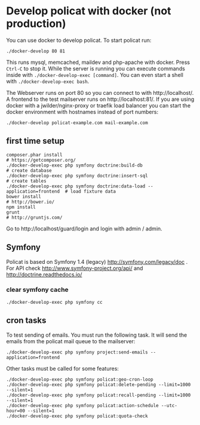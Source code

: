 # Develop policat with docker (not production)

You can use docker to develop policat. To start policat run:

    ./docker-develop 80 81

This runs mysql, memcached, maildev and php-apache with docker. Press ``Ctrl-C`` to stop it. While the server is running you can execute commands inside with ``./docker-develop-exec [command]``. You can even start a shell with ``./docker-develop-exec bash``.

The Webserver runs on port 80 so you can connect to with http://localhost/. A frontend to the test mailserver runs on http://localhost:81/.
If you are using docker with a jwilder/nginx-proxy or traefik load balancer you can start the docker environment with hostnames instead of port numbers:

    ./docker-develop policat-example.com mail-example.com

## first time setup

    composer.phar install                                                        # https://getcomposer.org/
    ./docker-develop-exec php symfony doctrine:build-db                          # create database
    ./docker-develop-exec php symfony doctrine:insert-sql                        # create tables
    ./docker-develop-exec php symfony doctrine:data-load --application=frontend  # load fixture data
    bower install                                                                # http://bower.io/
    npm install
    grunt                                                                        # http://gruntjs.com/

Go to http://localhost/guard/login and login with admin / admin.

## Symfony

Policat is based on Symfony 1.4 (legacy) http://symfony.com/legacy/doc . For API check http://www.symfony-project.org/api/ and http://doctrine.readthedocs.io/

### clear symfony cache

    ./docker-develop-exec php symfony cc

## cron tasks

To test sending of emails. You must run the following task. It will send the emails from the policat
mail queue to the mailserver:

    ./docker-develop-exec php symfony project:send-emails --application=frontend

Other tasks must be called for some features:

    ./docker-develop-exec php symfony policat:geo-cron-loop
    ./docker-develop-exec php symfony policat:delete-pending --limit=1000 --silent=1
    ./docker-develop-exec php symfony policat:recall-pending --limit=1000 --silent=1
    ./docker-develop-exec php symfony policat:action-schedule --utc-hour=00 --silent=1
    ./docker-develop-exec php symfony policat:quota-check
